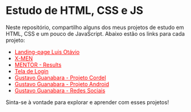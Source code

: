 # Estudo de HTML, CSS e JS

Neste repositório, compartilho alguns dos meus projetos de estudo em HTML, CSS e um pouco de JavaScript. Abaixo estão os links para cada projeto:

- <a href="https://pabloalves99.github.io/HTML-CSS/LuisOtavio/landing-page/index.html" target="_blank" style="color:red;">Landing-page Luis Otávio</a>
- <a href="https://pabloalves99.github.io/HTML-CSS/X-MEN/index.html" target="_blank" style="color:red;">X-MEN</a>
- <a href="https://pabloalves99.github.io/HTML-CSS/Mentor/ComponentesDeResumoDeResultado/Projeto/index.html" target="_blank" style="color:red;">MENTOR - Results</a>
- <a href="https://pabloalves99.github.io/HTML-CSS/GustavoGuanabara/Modulo%204/Projeto-Login/index.html" target="_blank" style="color:red;">Tela de Login</a>
- <a href="https://pabloalves99.github.io/HTML-CSS/GustavoGuanabara/Modulo%203/projetoCordel/index.html" target="_blank" style="color:red;">Gustavo Guanabara - Projeto Cordel</a>
- <a href="https://pabloalves99.github.io/HTML-CSS/GustavoGuanabara/Modulo%202/ProjetoAndroid/android.html" target="_blank" style="color:red;">Gustavo Guanabara - Projeto Android</a>
- <a href="https://pabloalves99.github.io/HTML-CSS/GustavoGuanabara/Modulo%204/Projeto-Rede-Social/index.html" target="_blank" style="color:red;">Gustavo Guanabara - Redes Sociais</a>

Sinta-se à vontade para explorar e aprender com esses projetos!
